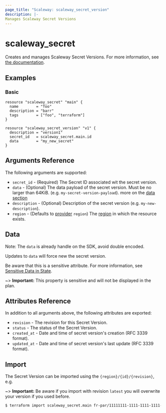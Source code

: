 ```yaml
---
page_title: "Scaleway: scaleway_secret_version"
description: |-
Manages Scaleway Secret Versions
---
```


# scaleway_secret

Creates and manages Scaleway Secret Versions.
For more information, see [the documentation](https://developers.scaleway.com/en/products/secret_manager/api/v1alpha1/#secret-versions-079501).

## Examples

### Basic

```hcl
resource "scaleway_secret" "main" {
  name        = "foo"
  description = "barr"
  tags        = ["foo", "terraform"]
}

resource "scaleway_secret_version" "v1" {
  description = "version1"
  secret_id   = scaleway_secret.main.id
  data        = "my_new_secret"
}
```

## Arguments Reference

The following arguments are supported:

- `secret_id` - (Required) The Secret ID associated wit the secret version.
- `data` - (Optional) The data payload of the secret version. Must be no larger than 64KiB. (e.g. `my-secret-version-payload`). more on the [data section](#data)
- `description` - (Optional) Description of the secret version (e.g. `my-new-description`).
- `region` - (Defaults to [provider](../index.md#region) `region`) The [region](../guides/regions_and_zones.md#regions)
  in which the resource exists.

## Data

Note: The `data` is already handle on the SDK, avoid double encoded.

Updates to `data` will force new the secret version.

Be aware that this is a sensitive attribute. For more information, see [Sensitive Data in State](https://developer.hashicorp.com/terraform/language/state/sensitive-data).

~> **Important:**  This property is sensitive and will not be displayed in the plan.


## Attributes Reference

In addition to all arguments above, the following attributes are exported:

- `revision` - The revision for this Secret Version.
- `status` - The status of the Secret Version.
- `created_at` - Date and time of secret version's creation (RFC 3339 format).
- `updated_at` - Date and time of secret version's last update (RFC 3339 format).

## Import

The Secret Version can be imported using the `{region}/{id}/{revision}`, e.g.

~> **Important:** Be aware if you import with revision `latest` you will overwrite your version if you used before.

```bash
$ terraform import scaleway_secret.main fr-par/11111111-1111-1111-1111-111111111111/2
```
